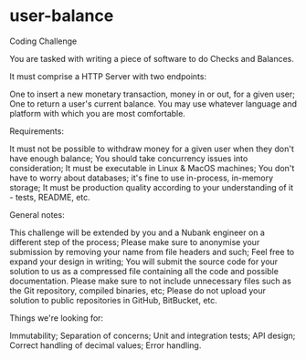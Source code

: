 # user-balance

Coding Challenge


You are tasked with writing a piece of software to do Checks and Balances.

It must comprise a HTTP Server with two endpoints:

One to insert a new monetary transaction, money in or out, for a given user;
One to return a user's current balance.
You may use whatever language and platform with which you are most comfortable.


Requirements:

It must not be possible to withdraw money for a given user when they don't have enough balance;
You should take concurrency issues into consideration;
It must be executable in Linux & MacOS machines;
You don't have to worry about databases; it's fine to use in-process, in-memory storage;
It must be production quality according to your understanding of it - tests, README, etc.


General notes:

This challenge will be extended by you and a Nubank engineer on a different step of the process;
Please make sure to anonymise your submission by removing your name from file headers and such;
Feel free to expand your design in writing;
You will submit the source code for your solution to us as a compressed file containing all the code and possible documentation. Please make sure to not include unnecessary files such as the Git repository, compiled binaries, etc;
Please do not upload your solution to public repositories in GitHub, BitBucket, etc.


Things we're looking for:

Immutability;
Separation of concerns;
Unit and integration tests;
API design;
Correct handling of decimal values;
Error handling.
